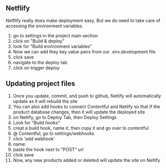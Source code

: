 ## Netflify

Netflify really does make deployment easy.
But we do need to take care of accessing the environment variables.

1. go to settings in the project main section
2. click on "Build & deploy"
3. look for "Build environment variables"
4. Now we can add they key value pairs from our .env.development file
5. click save
6. navigate to the deploy tab
7. click on trigger deploy

## Updating project files

1. Once you update, commit, and push to github, Netlify will automatically update as it will rebuild the site
2. You can also add hooks to connect Contentful and Netlify so that if the product database changes, then it will update the deployed site
3. on Netlify, go to Deploy Tab, then Deploy Settings
4. Look for "Build hooks"
5. creat a build hook, name it, then copy it and go over to contentful
6. @ Contentful, go to settings/webhooks
7. click 'add webhook'
8. name: <must be same as what name was on Netlify>
9. paste the hook next to "POST" url
10. click save
11. Now, any new products added or deleted will update the site on Netlify
